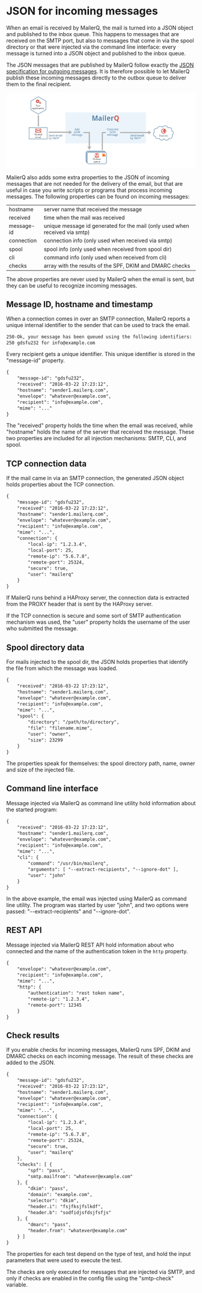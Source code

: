 # JSON for incoming messages

When an email is received by MailerQ, the mail is turned into a JSON object 
and published to the inbox queue. This happens to messages that are received 
on the SMTP port, but also to messages that come in via the spool directory or
that were injected via the command line interface: every message is turned 
into a JSON object and published to the inbox queue.

The JSON messages that are published by MailerQ follow exactly the 
[JSON specification for outgoing messages](json-messages). It is therefore
possible to let MailerQ publish these incoming messages directly to
the outbox queue to deliver them to the final recipient.

![MailerQ shared inbox outbox queue](../Images/mailerq-shared-inbox-outbox-queue.png)
 
MailerQ also adds some extra properties to the JSON of incoming messages
that are not needed for the delivery of the email, but that are useful
in case you write scripts or programs that process incoming messages.
The following properties can be found on incoming messages:

<table>
    <tr>
        <td>hostname</td>
        <td>server name that received the message</td>
    </tr>
    <tr>
        <td>received</td>
        <td>time when the mail was received</td>
    </tr>
    <tr>
        <td>message-id</td>
        <td>unique message id generated for the mail (only used when received via smtp)</td>
    </tr>
    <tr>
        <td>connection</td>
        <td>connection info (only used when received via smtp)</td>
    </tr>
    <tr>
        <td>spool</td>
        <td>spool info (only used when received from spool dir)</td>
    </tr>
    <tr>
        <td>cli</td>
        <td>command info (only used when received from cli)</td>
    </tr>
    <tr>
        <td>checks</td>
        <td>array with the results of the SPF, DKIM and DMARC checks</td>
    </tr>
</table>

The above properties are never used by MailerQ when the email is sent, 
but they can be useful to recognize incoming messages.


## Message ID, hostname and timestamp

When a connection comes in over an SMTP connection, MailerQ reports a
unique internal identifier to the sender that can be used to track the
email.

````
250-Ok, your message has been queued using the following identifiers:
250 gdsfu232 for info@example.com
````

Every recipient gets a unique identifier. This unique identifier is stored
in the "message-id" property.

````
{
    "message-id": "gdsfu232",
    "received": "2016-03-22 17:23:12",
    "hostname": "sender1.mailerq.com",
    "envelope": "whatever@example.com",
    "recipient": "info@example.com",
    "mime": "..."
}
````

The "received" property holds the time when the email was received, while 
"hostname" holds the name of the server that received the message. These two
properties are included for all injection mechanisms: SMTP, CLI, and spool.


## TCP connection data

If the mail came in via an SMTP connection, the generated JSON object
holds properties about the TCP connection.

````
{
    "message-id": "gdsfu232",
    "received": "2016-03-22 17:23:12",
    "hostname": "sender1.mailerq.com",
    "envelope": "whatever@example.com",
    "recipient": "info@example.com",
    "mime": "...",
    "connection": {
        "local-ip": "1.2.3.4",
        "local-port": 25,
        "remote-ip": "5.6.7.8",
        "remote-port": 25324,
        "secure": true,
        "user": "mailerq"
    }
}
````

If MailerQ runs behind a HAProxy server, the connection data is extracted
from the PROXY header that is sent by the HAProxy server. 

If the TCP connection is secure and some sort of SMTP authentication mechanism
was used, the "user" property holds the username of the user who submitted
the message.

## Spool directory data

For mails injected to the spool dir, the JSON holds properties that
identify the file from which the message was loaded.

````
{
    "received": "2016-03-22 17:23:12",
    "hostname": "sender1.mailerq.com",
    "envelope": "whatever@example.com",
    "recipient": "info@example.com",
    "mime": "...",
    "spool": {
        "directory": "/path/to/directory",
        "file": "filename.mime",
        "user": "owner",
        "size": 23299
    }
}
````

The properties speak for themselves: the spool directory path, name, owner
and size of the injected file.

## Command line interface

Message injected via MailerQ as command line utility hold information
about the started program:

````
{
    "received": "2016-03-22 17:23:12",
    "hostname": "sender1.mailerq.com",
    "envelope": "whatever@example.com",
    "recipient": "info@example.com",
    "mime": "...",
    "cli": {
        "command": "/usr/bin/mailerq",
        "arguments": [ "--extract-recipients", "--ignore-dot" ],
        "user": "john"
    }
}
````

In the above example, the email was injected using MailerQ as command
line utility. The program was started by user "john", and two
options were passed: "--extract-recipients" and "--ignore-dot".

## REST API

Message injected via MailerQ REST API hold information about who connected
and the name of the authentication token in the `http` property.

```
{
    "envelope": "whatever@example.com",
    "recipient": "info@example.com",
    "mime": "...",
    "http": {
        "authentication": "rest token name",
        "remote-ip": "1.2.3.4",
        "remote-port": 12345
    }
}
```


## Check results

If you enable checks for incoming messages, MailerQ runs SPF, DKIM and
DMARC checks on each incoming message. The result of these checks are
added to the JSON.

````
{
    "message-id": "gdsfu232",
    "received": "2016-03-22 17:23:12",
    "hostname": "sender1.mailerq.com",
    "envelope": "whatever@example.com",
    "recipient": "info@example.com",
    "mime": "...",
    "connection": {
        "local-ip": "1.2.3.4",
        "local-port": 25,
        "remote-ip": "5.6.7.8",
        "remote-port": 25324,
        "secure": true,
        "user": "mailerq"
    },
    "checks": [ {
        "spf": "pass",
        "smtp.mailfrom": "whatever@example.com"
    }, {
        "dkim": "pass",
        "domain": "example.com",
        "selector": "dkim",
        "header.i": "fsjfksjfslkdf",
        "header.b": "sodfidjsfdsjfsfjs"
    }, {
        "dmarc": "pass",
        "header.from": "whatever@example.com"
    } ]
}
````

The properties for each test depend on the type of test, and hold the
input parameters that were used to execute the test.

The checks are only executed for messages that are injected via SMTP,
and only if checks are enabled in the config file using the "smtp-check"
variable.
